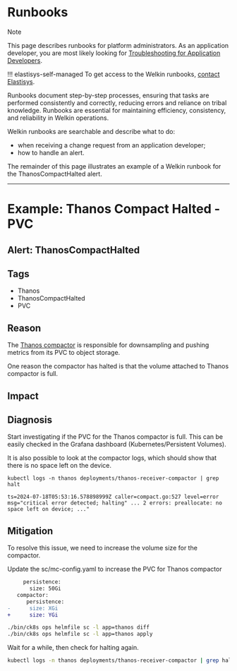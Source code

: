 # Runbooks

> [!NOTE]
> This page describes runbooks for platform administrators.
> As an application developer, you are most likely looking for [Troubleshooting for Application Developers](../user-guide/troubleshooting.md).

!!! elastisys-self-managed
    To get access to the Welkin runbooks, [contact Elastisys](https://elastisys.com/contact/).

Runbooks document step-by-step processes, ensuring that tasks are performed consistently and correctly, reducing errors and reliance on tribal knowledge.
Runbooks are essential for maintaining efficiency, consistency, and reliability in Welkin operations.

Welkin runbooks are searchable and describe what to do:

- when receiving a change request from an application developer;
- how to handle an alert.

The remainder of this page illustrates an example of a Welkin runbook for the ThanosCompactHalted alert.

<!--
    Ignore markdown errors below this line, given that we just included this document verbatimely.
-->
<!-- markdownlint-disable -->

<hr>

# Example: Thanos Compact Halted - PVC

## Alert: ThanosCompactHalted

## Tags

- Thanos
- ThanosCompactHalted
- PVC

## Reason

The [Thanos compactor](https://thanos.io/tip/components/compact.md/) is responsible for downsampling and pushing metrics from its PVC to object storage.

One reason the compactor has halted is that the volume attached to Thanos compactor is full.

## Impact

## Diagnosis

Start investigating if the PVC for the Thanos compactor is full.
This can be easily checked in the Grafana dashboard (Kubernetes/Persistent Volumes).

It is also possible to look at the compactor logs, which should show that there is no space left on the device.

```console
kubectl logs -n thanos deployments/thanos-receiver-compactor | grep halt

ts=2024-07-18T05:53:16.578898999Z caller=compact.go:527 level=error msg="critical error detected; halting" ... 2 errors: preallocate: no space left on device; ..."
```

## Mitigation

To resolve this issue, we need to increase the volume size for the compactor.

Update the sc/mc-config.yaml to increase the PVC for Thanos compactor

```diff
     persistence:
       size: 50Gi
   compactor:
      persistence:
-      size: XGi
+      size: YGi
```

```bash
./bin/ck8s ops helmfile sc -l app=thanos diff
./bin/ck8s ops helmfile sc -l app=thanos apply
```

Wait for a while, then check for halting again.

```bash
kubectl logs -n thanos deployments/thanos-receiver-compactor | grep halt
```
